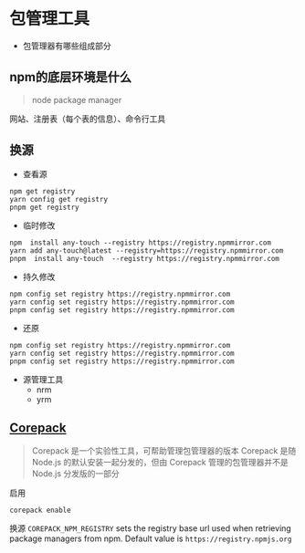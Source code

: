 # 包管理工具

- 包管理器有哪些组成部分
## npm的底层环境是什么
> node package manager

网站、注册表（每个表的信息）、命令行工具

## 换源

- 查看源
```shell
npm get registry
yarn config get registry
pnpm get registry 
```
- 临时修改
```shell
npm  install any-touch --registry https://registry.npmmirror.com
yarn add any-touch@latest --registry=https://registry.npmmirror.com
pnpm  install any-touch  --registry https://registry.npmmirror.com
```
- 持久修改
```shell
npm config set registry https://registry.npmmirror.com
yarn config set registry https://registry.npmmirror.com
pnpm config set registry https://registry.npmmirror.com
```
- 还原
```shell
npm config set registry https://registry.npmmirror.com
yarn config set registry https://registry.npmmirror.com
pnpm config set registry https://registry.npmmirror.com
```
- 源管理工具
  - nrm
  - yrm

## [Corepack](https://nodejs.cn/api/corepack.html)

> Corepack 是一个实验性工具，可帮助管理包管理器的版本
> Corepack 是随 Node.js 的默认安装一起分发的，但由 Corepack 管理的包管理器并不是 Node.js 分发版的一部分

启用
```shell
corepack enable
```

换源
`COREPACK_NPM_REGISTRY` sets the registry base url used when retrieving package managers from npm. Default value is `https://registry.npmjs.org`



